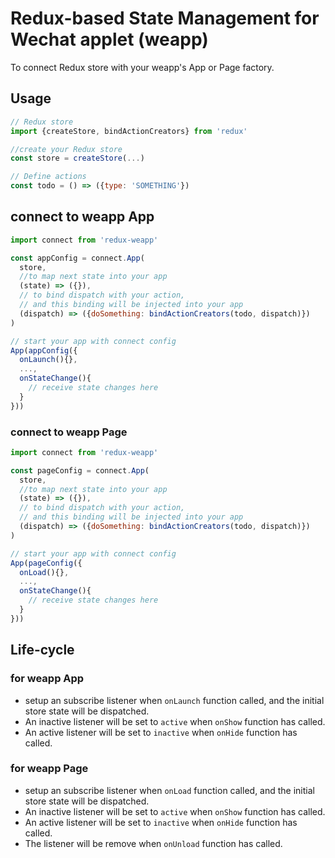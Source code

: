 # Redux-based State Management for Wechat applet (weapp)

To connect Redux store with your weapp's App or Page factory.

## Usage

```js
// Redux store
import {createStore, bindActionCreators} from 'redux'

//create your Redux store
const store = createStore(...)

// Define actions
const todo = () => ({type: 'SOMETHING'})
```

## connect to weapp App

```js
import connect from 'redux-weapp'

const appConfig = connect.App(
  store,
  //to map next state into your app
  (state) => ({}),
  // to bind dispatch with your action,
  // and this binding will be injected into your app
  (dispatch) => ({doSomething: bindActionCreators(todo, dispatch)})
)

// start your app with connect config
App(appConfig({
  onLaunch(){},
  ...,
  onStateChange(){
    // receive state changes here
  }
}))
```

### connect to weapp Page

```js
import connect from 'redux-weapp'

const pageConfig = connect.App(
  store,
  //to map next state into your app
  (state) => ({}),
  // to bind dispatch with your action,
  // and this binding will be injected into your app
  (dispatch) => ({doSomething: bindActionCreators(todo, dispatch)})
)

// start your app with connect config
App(pageConfig({
  onLoad(){},
  ...,
  onStateChange(){
    // receive state changes here
  }
}))
```

## Life-cycle

### for weapp App

- setup an subscribe listener when `onLaunch` function called, and the initial store state will be dispatched.
- An inactive listener will be set to `active` when `onShow` function has called.
- An active listener will be set to `inactive` when `onHide` function has called.

### for weapp Page

- setup an subscribe listener when `onLoad` function called, and the initial store state will be dispatched.
- An inactive listener will be set to `active` when `onShow` function has called.
- An active listener will be set to `inactive` when `onHide` function has called.
- The listener will be remove when `onUnload` function has called.
